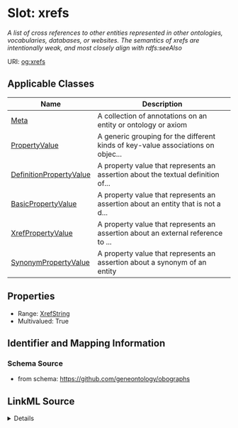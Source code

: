 # Slot: xrefs
_A list of cross references to other entities represented in other ontologies, vocabularies, databases, or websites. The semantics of xrefs are intentionally weak, and most closely align with rdfs:seeAlso_


URI: [og:xrefs](https://github.com/geneontology/obographs/xrefs)



<!-- no inheritance hierarchy -->




## Applicable Classes

| Name | Description |
| --- | --- |
[Meta](Meta.md) | A collection of annotations on an entity or ontology or axiom
[PropertyValue](PropertyValue.md) | A generic grouping for the different kinds of key-value associations on objec...
[DefinitionPropertyValue](DefinitionPropertyValue.md) | A property value that represents an assertion about the textual definition of...
[BasicPropertyValue](BasicPropertyValue.md) | A property value that represents an assertion about an entity that is not a d...
[XrefPropertyValue](XrefPropertyValue.md) | A property value that represents an assertion about an external reference to ...
[SynonymPropertyValue](SynonymPropertyValue.md) | A property value that represents an assertion about a synonym of an entity






## Properties

* Range: [XrefString](XrefString.md)
* Multivalued: True








## Identifier and Mapping Information







### Schema Source


* from schema: https://github.com/geneontology/obographs




## LinkML Source

<details>
```yaml
name: xrefs
description: A list of cross references to other entities represented in other ontologies,
  vocabularies, databases, or websites. The semantics of xrefs are intentionally weak,
  and most closely align with rdfs:seeAlso
from_schema: https://github.com/geneontology/obographs
close_mappings:
- rdfs:seeAlso
rank: 1000
multivalued: true
alias: xrefs
domain_of:
- Meta
- PropertyValue
range: XrefString

```
</details>